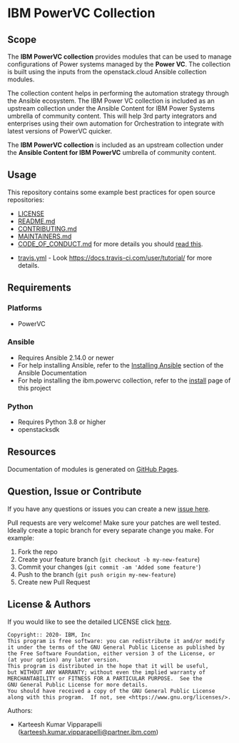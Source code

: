 <!-- This should be the location of the title of the repository, normally the short name -->
# IBM PowerVC Collection

<!-- Build Status, is a great thing to have at the top of your repository, it shows that you take your CI/CD as first class citizens -->
<!-- [![Build Status](https://travis-ci.org/jjasghar/ibm-cloud-cli.svg?branch=master)](https://travis-ci.org/jjasghar/ibm-cloud-cli) -->

<!-- Not always needed, but a scope helps the user understand in a short sentence like below, why this repo exists -->
## Scope

The **IBM PowerVC collection** provides modules that can be used to manage configurations
of Power systems managed by the **Power VC**.
The collection is built using the inputs from the openstack.cloud Ansible collection modules.

The collection content helps in performing the automation strategy through the Ansible ecosystem.
The IBM Power VC collection is included as an upstream collection under the Ansible
Content for IBM Power Systems umbrella of community content.
This will help 3rd party integrators and enterprises using their own automation for
Orchestration to integrate with latest versions of PowerVC quicker.

The **IBM PowerVC collection** is included as an upstream collection under the
**Ansible Content for IBM PowerVC** umbrella of community content.

<!-- A more detailed Usage or detailed explanation of the repository here -->
## Usage

This repository contains some example best practices for open source repositories:

* [LICENSE](LICENSE)
* [README.md](README.md)
* [CONTRIBUTING.md](CONTRIBUTING.md)
* [MAINTAINERS.md](MAINTAINERS.md)
* [CODE_OF_CONDUCT.md](CODE_OF_CONDUCT.md) for more details you should [read this][coc].

<!-- The following are OPTIONAL, but strongly suggested to have in your repository. -->
* [travis.yml](.travis.yml) - Look https://docs.travis-ci.com/user/tutorial/ for more details.


<!-- A notes section is useful for anything that isn't covered in the Usage or Scope. Like what we have below. -->
<!-- ## Notes -->
## Requirements

### Platforms

- PowerVC

### Ansible

- Requires Ansible 2.14.0 or newer
- For help installing Ansible, refer to the [Installing Ansible] section of the Ansible Documentation
- For help installing the ibm.powervc collection, refer to the [install](docs/source/installation.rst) page of this project

### Python

- Requires Python 3.8 or higher
- openstacksdk
## Resources

Documentation of modules is generated on [GitHub Pages][pages].

## Question, Issue or Contribute

<!-- Questions can be useful but optional, this gives you a place to say, "This is how to contact this project maintainers or create PRs -->
If you have any questions or issues you can create a new [issue here][issues].

Pull requests are very welcome! Make sure your patches are well tested.
Ideally create a topic branch for every separate change you make. For
example:

1. Fork the repo
2. Create your feature branch (`git checkout -b my-new-feature`)
3. Commit your changes (`git commit -am 'Added some feature'`)
4. Push to the branch (`git push origin my-new-feature`)
5. Create new Pull Request

<!-- License and Authors is optional here, but gives you the ability to highlight who is involed in the project -->
## License & Authors

If you would like to see the detailed LICENSE click [here](LICENSE).

```text
Copyright:: 2020- IBM, Inc
This program is free software: you can redistribute it and/or modify
it under the terms of the GNU General Public License as published by
the Free Software Foundation, either version 3 of the License, or
(at your option) any later version.
This program is distributed in the hope that it will be useful,
but WITHOUT ANY WARRANTY; without even the implied warranty of
MERCHANTABILITY or FITNESS FOR A PARTICULAR PURPOSE.  See the
GNU General Public License for more details.
You should have received a copy of the GNU General Public License
along with this program.  If not, see <https://www.gnu.org/licenses/>.
```

Authors:
- Karteesh Kumar Vipparapelli (karteesh.kumar.vipparapelli@partner.ibm.com)


[coc]: https://help.github.com/en/github/building-a-strong-community/adding-a-code-of-conduct-to-your-project
[issues]: https://github.com/IBM/ansible-powervc/issues/new
[pages]: https://ibm.github.io/ansible-powervc/
[Installing Ansible]: https://docs.ansible.com/ansible/latest/installation_guide/intro_installation.html
